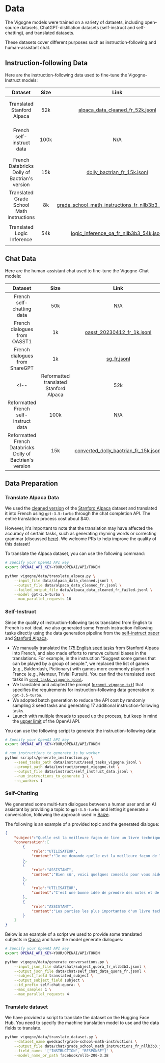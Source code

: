 # Data

The Vigogne models were trained on a variety of datasets, including open-source datasets, ChatGPT-distillation datasets (self-instruct and self-chatting), and translated datasets.

These datasets cover different purposes such as instruction-following and human-assistant chat.

## Instruction-following Data

Here are the instruction-following data used to fine-tune the Vigogne-Instruct models:

|                    Dataset                    | Size  |                                                                                  Link                                                                                   |                                                                                                             Description                                                                                                             |
| :-------------------------------------------: | :---: | :---------------------------------------------------------------------------------------------------------------------------------------------------------------------: | :---------------------------------------------------------------------------------------------------------------------------------------------------------------------------------------------------------------------------------: |
|          Translated Stanford Alpaca           |  52k  |                   [alpaca_data_cleaned_fr_52k.jsonl](https://github.com/bofenghuang/vigogne/blob/main/data/instruct/alpaca_data_cleaned_fr_52k.jsonl)                   |                                                                           Stanford Alpaca data translated into French using `gpt-3.5-turbo` in April 2023                                                                           |
|           French self-instruct data           | 100k  |                                                                                   N/A                                                                                   |                                                           Instruction-following data generated using `gpt-3.5-turbo` in April 2023 (See [Self-instruct](#self-instruct))                                                            |
| French Databricks Dolly of Bactrian's version |  15k  |                        [dolly_bactrian_fr_15k.jsonl](https://github.com/bofenghuang/vigogne/blob/main/data/instruct/dolly_bactrian_fr_15k.jsonl)                        |                                                         French Dolly subset extracted from [`MBZUAI/Bactrian-X`](https://huggingface.co/datasets/MBZUAI/Bactrian-X) dataset                                                         |
|   Translated Grade School Math Instructions   |  8k   | [grade_school_math_instructions_fr_nllb3b3_8k.jsonl](https://github.com/bofenghuang/vigogne/blob/main/data/instruct/grade_school_math_instructions_fr_nllb3b3_8k.jsonl) | [`qwedsacf/grade-school-math-instructions`](https://huggingface.co/datasets/qwedsacf/grade-school-math-instructions) dataset translated into French using [`facebook/nllb-200-3.3B`](https://huggingface.co/facebook/nllb-200-3.3B) |
|          Translated Logic Inference           |  54k  |            [logic_inference_oa_fr_nllb3b3_54k.jsonl](https://github.com/bofenghuang/vigogne/blob/main/data/instruct/logic_inference_oa_fr_nllb3b3_54k.jsonl)            |                  [`KK04/LogicInference_OA`](https://huggingface.co/datasets/KK04/LogicInference_OA) dataset translated into French using [`facebook/nllb-200-3.3B`](https://huggingface.co/facebook/nllb-200-3.3B)                  |

## Chat Data

Here are the human-assistant chat used to fine-tune the Vigogne-Chat models:

|                          Dataset                          | Size  |                                                                        Link                                                                         |                                                     Description                                                      |
| :-------------------------------------------------------: | :---: | :-------------------------------------------------------------------------------------------------------------------------------------------------: | :------------------------------------------------------------------------------------------------------------------: |
|                 French self-chatting data                 |  50k  |                                                                         N/A                                                                         |          Dialogue data generated using `gpt-3.5-turbo` in April 2023 (See [Self-chatting](#self-chatting))           |
|               French dialogues from OASST1                |  1k   |                 [oasst_20230412_fr_1k.jsonl](https://github.com/bofenghuang/vigogne/blob/main/data/chat/oasst_20230412_fr_1k.jsonl)                 | French dialogues extracted from [OpenAssistant/oasst1](https://huggingface.co/datasets/OpenAssistant/oasst1) dataset |
|              French dialogues from ShareGPT               |  1k   |                                [sg_fr.jsonl](https://github.com/bofenghuang/vigogne/blob/main/data/chat/sg_fr.jsonl)                                |  French dialogues extracted from [RyokoAI/ShareGPT52K](https://huggingface.co/datasets/RyokoAI/ShareGPT52K) dataset  |
<!-- |          Reformatted translated Stanford Alpaca           |  52k  | [converted_alpaca_data_cleaned_fr_52k.jsonl](https://github.com/bofenghuang/vigogne/blob/main/data/chat/converted_alpaca_data_cleaned_fr_52k.jsonl) |                            Translated Stanford Alpaca dataset reformatted into dialogues                             |
|           Reformatted French self-instruct data           | 100k  |                                                                         N/A                                                                         |                               Translated self-instruct data reformatted into dialogues                               |
| Reformatted French Databricks Dolly of Bactrian's version |  15k  |      [converted_dolly_bactrian_fr_15k.jsonl](https://github.com/bofenghuang/vigogne/blob/main/data/chat/converted_dolly_bactrian_fr_15k.jsonl)      |                 Translated Databricks Dolly dataset of Bactrian's version reformatted into dialogues                 | -->

## Data Preparation

### Translate Alpaca Data

We used the [cleaned version](https://github.com/gururise/AlpacaDataCleaned) of the [Stanford Alpaca](https://github.com/tatsu-lab/stanford_alpaca) dataset and translated it into French using `gpt-3.5-turbo` through the chat completion API. The entire translation process cost about $40.

However, it's important to note that the translation may have affected the accuracy of certain tasks, such as generating rhyming words or correcting grammar (discussed [here](https://github.com/tloen/alpaca-lora/pull/127)). We welcome PRs to help improve the quality of this dataset!

To translate the Alpaca dataset, you can use the following command:

```bash
# Specify your OpenAI API key
export OPENAI_API_KEY=YOUR/OPENAI/API/TOKEN

python vigogne/data/translate_alpaca.py \
    --input_file data/alpaca_data_cleaned.jsonl \
    --output_file data/alpaca_data_cleaned_fr.jsonl \
    --failed_output_file data/alpaca_data_cleaned_fr_failed.jsonl \
    --model gpt-3.5-turbo \
    --max_parallel_requests 16
```

### Self-Instruct

Since the quality of instruction-following tasks translated from English to French is not ideal, we also generated some French instruction-following tasks directly using the data generation pipeline from the [self-instruct paper](https://arxiv.org/abs/2212.10560) and [Stanford Alpaca](https://github.com/tatsu-lab/stanford_alpaca). 

- We manually translated the [175 English seed tasks](https://github.com/tatsu-lab/stanford_alpaca/blob/main/seed_tasks.jsonl) from Stanford Alpaca into French, and also made efforts to remove cultural biases in the translations. For example, in the instruction "Suggest some games that can be played by a group of people.", we replaced the list of games (e.g., Balderdash, Pictionary) with games more commonly played in France (e.g., Menteur, Trivial Pursuit). You can find the translated seed tasks in [`seed_tasks_vigogne.jsonl`](https://github.com/bofenghuang/vigogne/blob/main/data/instruct/seed_tasks_vigogne.jsonl).
- We translated and adapted the prompt ([`prompt_vigogne.txt`](https://github.com/bofenghuang/vigogne/blob/main/data/instruct/prompt_vigogne.txt)) that specifies the requirements for instruction-following data generation to `gpt-3.5-turbo`.
- We adopted batch generation to reduce the API cost by randomly sampling 3 seed tasks and generating 17 additional instruction-following tasks.
- Launch with multiple threads to speed up the process, but keep in mind the [upper limit](https://platform.openai.com/docs/guides/rate-limits/overview) of the OpenAI API.

You can use the following script to generate the instruction-following data:

```bash
# Specify your OpenAI API key
export OPENAI_API_KEY=YOUR/OPENAI/API/TOKEN

# num_instructions_to_generate is by worker
python scripts/generate_instruction.py \
    --seed_tasks_path data/instruct/seed_tasks_vigogne.jsonl \
    --prompt_path data/instruct/prompt_vigogne.txt \
    --output_file data/instruct/self_instruct_data.jsonl \
    --num_instructions_to_generate 1 \
    --n_workers 1
```

### Self-Chatting

We generated some multi-turn dialogues between a human user and an AI assistant by providing a topic to `gpt-3.5-turbo` and letting it generate a conversation, following the approach used in [Baize](https://arxiv.org/abs/2304.01196).

The following is an example of a provided topic and the generated dialogue:

```json
{
    "subject":"Quelle est la meilleure façon de lire un livre technique?",
    "conversation":[
        {
            "role":"UTILISATEUR",
            "content":"Je me demande quelle est la meilleure façon de lire un livre technique. As-tu des conseils à me donner ?"
        },
        {
            "role":"ASSISTANT",
            "content":"Bien sûr, voici quelques conseils pour vous aider à lire un livre technique de manière efficace : \n\n1. Commencez par une lecture rapide pour vous familiariser avec le contenu du livre. \n2. Utilisez un surligneur ou prenez des notes pour marquer les parties importantes du texte. \n3. Ne passez pas trop de temps à essayer de comprendre chaque concept dès le début. Lisez plutôt le livre en entier et revenez aux parties plus difficiles plus tard. Vous aurez déjà une meilleure compréhension générale du sujet.\n4. Révisez régulièrement les parties que vous avez surlignées ou notées. relire les passages importants plusieurs fois pour vous assurer que vous les avez vraiment compris.\n5. N'hésitez pas à chercher des ressources supplémentaires pour vous aider à comprendre les parties les plus difficiles."
        },
        {
            "role":"UTILISATEUR",
            "content":"C'est une bonne idée de prendre des notes et de surligner les parties importantes. Comment savoir quelles parties sont les plus importantes ?"
        },
        {
            "role":"ASSISTANT",
            "content":"Les parties les plus importantes d'un livre technique sont généralement celles qui sont liées aux objectifs que vous vous êtes fixés en lisant ce livre. Si vous recherchez des informations sur un concept spécifique, vous voudrez peut-être surligner tous les passages qui y sont liés. Si vous voulez comprendre comment résoudre un problème particulier, vous voudrez peut-être surligner les parties qui offrent des solutions à ce problème. En général, c'est une bonne idée de surligner les parties qui expliquent les concepts clés et les méthodes de travail."
        }
    ]
}
```

Below is an example of a script we used to provide some translated subjects in [Quora](https://huggingface.co/datasets/quora) and have the model generate dialogues:

```bash
# Specify your OpenAI API key
export OPENAI_API_KEY=YOUR/OPENAI/API/TOKEN

python vigogne/data/generate_conversations.py \
    --input_json_file data/chat/subject_quora_fr_nllb3b3.jsonl \
    --output_json_file data/chat/self_chat_data_quora_fr.jsonl \
    --subject_field translated_subject \
    --output_subject_field subject \
    --id_prefix self-chat-quora- \
    --max_samples 1 \
    --max_parallel_requests 4
```

### Translate dataset

We have provided a script to translate the dataset on the Hugging Face Hub. You need to specify the machine translation model to use and the data fields to translate.

```bash
python vigogne/data/translate_dataset.py \
    --dataset_name qwedsacf/grade-school-math-instructions \
    --output_file data/chat/grade_school_math_instructions_fr_nllb3b3.jsonl \
    --field_names '["INSTRUCTION", "RESPONSE"]' \
    --model_name_or_path facebook/nllb-200-3.3B
```
